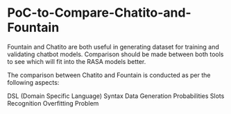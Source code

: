# PoC-to-Compare-Chatito-and-Fountain

Fountain and Chatito are both useful in generating dataset for training and validating chatbot models. Comparison should be made between both tools to see which will fit into the RASA models better. 


The comparison between Chatito and Fountain is conducted as per the following aspects:

DSL (Domain Specific Language) Syntax
Data Generation Probabilities
Slots Recognition 
Overfitting Problem
